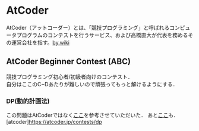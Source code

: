 # AtCoder
AtCoder（アットコーダー）とは、「競技プログラミング」と呼ばれるコンピュータプログラムのコンテストを行うサービス、および高橋直大が代表を務めるその運営会社を指す。[by.wiki](https://ja.wikipedia.org/wiki/AtCoder)

## AtCoder Beginner Contest (ABC)
競技プログラミング初心者/初級者向けのコンテスト．  
自分はここのC~Dあたりが難しいので頑張ってもっと解けるようにする．

### DP(動的計画法)
この問題はAtCoderではなく[ここ](https://qiita.com/drken/items/a5e6fe22863b7992efdb)を参考させていただいた．
あと[ここ](http://wakabame.hatenablog.com/entry/2017/09/10/211428)も．
[atcoder]https://atcoder.jp/contests/dp
